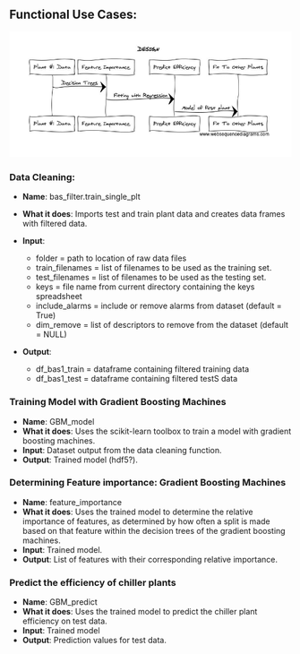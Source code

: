 ## Functional Use Cases: 
![DESIGN](https://github.com/optichill/optichill/blob/master/doc/Design.jpg)
### Data Cleaning:
* **Name**: bas_filter.train_single_plt
* **What it does**: Imports test and train plant data and creates data frames with filtered data. 
* **Input**: 
	* folder = path to location of raw data files
	* train_filenames = list of filenames to be used as the training set.
	* test_filenames = list of filenames to be used as the testing set.
	* keys = file name from current directory containing the keys spreadsheet
	* include_alarms = include or remove alarms from dataset (default = True)
	* dim_remove = list of descriptors to remove from the dataset (default = NULL)

* **Output**:
	* df_bas1_train = dataframe containing filtered training data
	* df_bas1_test = dataframe containing filtered testS data

### Training Model with Gradient Boosting Machines
* **Name**: GBM_model
* **What it does**: Uses the scikit-learn toolbox to train a model with gradient boosting machines. 
* **Input**: Dataset output from the data cleaning function.
* **Output**: Trained model (hdf5?). 

### Determining Feature importance: Gradient Boosting Machines
* **Name**: feature_importance
* **What it does**: Uses the trained model to determine the relative importance of features, as determined by how often a split is made based on that feature within the decision trees of the gradient boosting machines. 
* **Input**: Trained model.
* **Output**: List of features with their corresponding relative importance. 

### Predict the efficiency of chiller plants
* **Name**: GBM_predict 
* **What it does**: Uses the trained model to predict the chiller plant efficiency on test data.
* **Input**: Trained model
* **Output**: Prediction values for test data.
